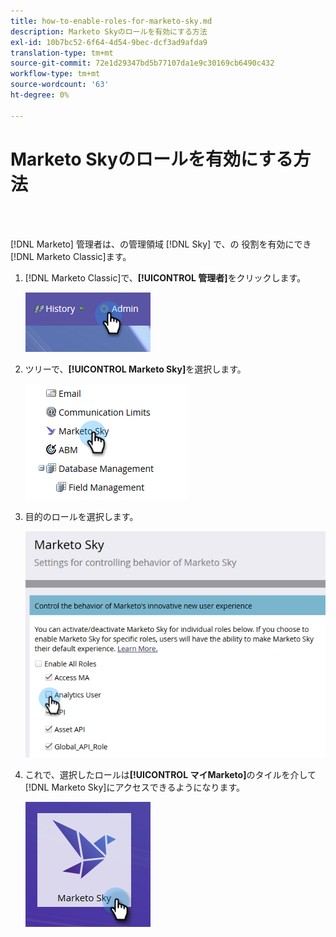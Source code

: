 ```yaml
---
title: how-to-enable-roles-for-marketo-sky.md
description: Marketo Skyのロールを有効にする方法
exl-id: 10b7bc52-6f64-4d54-9bec-dcf3ad9afda9
translation-type: tm+mt
source-git-commit: 72e1d29347bd5b77107da1e9c30169cb6490c432
workflow-type: tm+mt
source-wordcount: '63'
ht-degree: 0%

---
```


# Marketo Skyのロールを有効にする方法

<br> 

[!DNL Marketo] 管理者は、の管理領域 [!DNL Sky] で、の  役割を有効にでき [!DNL Marketo Classic]ます。

1. [!DNL Marketo Classic]で、**[!UICONTROL 管理者]**&#x200B;をクリックします。

   ![イメージ1](/help/sky/assets/home/how-to-enable-roles-for-marketo-sky/how-to-enable-roles-for-marketo-sky-1.png)

1. ツリーで、**[!UICONTROL Marketo Sky]**&#x200B;を選択します。

   ![イメージ2](/help/sky/assets/home/how-to-enable-roles-for-marketo-sky/how-to-enable-roles-for-marketo-sky-2.png)

1. 目的のロールを選択します。

   ![イメージ3](/help/sky/assets/home/how-to-enable-roles-for-marketo-sky/how-to-enable-roles-for-marketo-sky-3.png)

1. これで、選択したロールは&#x200B;**[!UICONTROL マイMarketo]**&#x200B;のタイルを介して[!DNL Marketo Sky]にアクセスできるようになります。

   ![画像4](/help/sky/assets/home/how-to-enable-roles-for-marketo-sky/how-to-enable-roles-for-marketo-sky-4.png)

